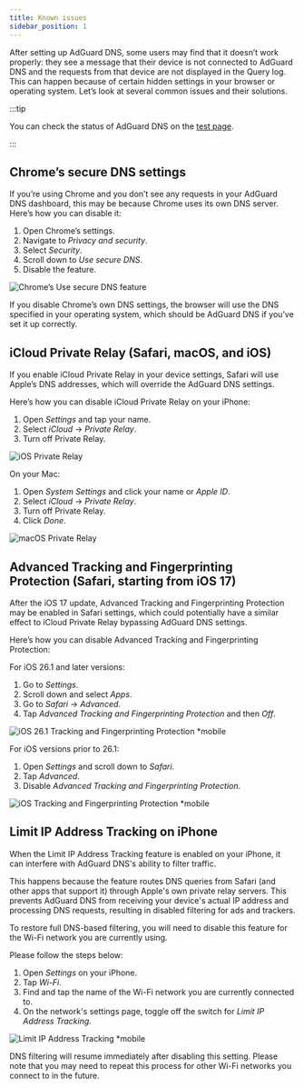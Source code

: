 ```yaml
---
title: Known issues
sidebar_position: 1
---
```


After setting up AdGuard DNS, some users may find that it doesn’t work properly: they see a message that their device is not connected to AdGuard DNS and the requests from that device are not displayed in the Query log. This can happen because of certain hidden settings in your browser or operating system. Let’s look at several common issues and their solutions.

:::tip

You can check the status of AdGuard DNS on the [test page](https://adguard.com/test.html).

:::

## Chrome’s secure DNS settings

If you’re using Chrome and you don’t see any requests in your AdGuard DNS dashboard, this may be because Chrome uses its own DNS server. Here’s how you can disable it:

1. Open Chrome’s settings.
1. Navigate to *Privacy and security*.
1. Select *Security*.
1. Scroll down to *Use secure DNS*.
1. Disable the feature.

![Chrome’s Use secure DNS feature](https://cdn.adtidy.org/content/kb/dns/private/solving_problems/known_issues/secure-dns.png)

If you disable Chrome’s own DNS settings, the browser will use the DNS specified in your operating system, which should be AdGuard DNS if you’ve set it up correctly.

## iCloud Private Relay (Safari, macOS, and iOS)

If you enable iCloud Private Relay in your device settings, Safari will use Apple’s DNS addresses, which will override the AdGuard DNS settings.

Here’s how you can disable iCloud Private Relay on your iPhone:

1. Open *Settings* and tap your name.
1. Select *iCloud* → *Private Relay*.
1. Turn off Private Relay.

![iOS Private Relay](https://cdn.adtidy.org/content/kb/dns/private/solving_problems/known_issues/private-relay-ios-1.png)

On your Mac:

1. Open *System Settings* and click your name or *Apple ID*.
1. Select *iCloud* → *Private Relay*.
1. Turn off Private Relay.
1. Click *Done*.

![macOS Private Relay](https://cdn.adtidy.org/content/kb/dns/private/solving_problems/known_issues/mac-private-relay.png)

## Advanced Tracking and Fingerprinting Protection (Safari, starting from iOS 17)

After the iOS 17 update, Advanced Tracking and Fingerprinting Protection may be enabled in Safari settings, which could potentially have a similar effect to iCloud Private Relay bypassing AdGuard DNS settings.

Here’s how you can disable Advanced Tracking and Fingerprinting Protection:

For iOS 26.1 and later versions:

1. Go to *Settings*.
1. Scroll down and select *Apps*.
1. Go to *Safari* → *Advanced*.
1. Tap *Advanced Tracking and Fingerprinting Protection* and then *Off*.

![iOS 26.1 Tracking and Fingerprinting Protection *mobile](https://cdn.adtidy.org/content/kb/dns/private/solving_problems/known_issues/adv-tracking-browser-1.png)

For iOS versions prior to 26.1:

1. Open *Settings* and scroll down to *Safari*.
1. Tap *Advanced*.
1. Disable *Advanced Tracking and Fingerprinting Protection*.

![iOS Tracking and Fingerprinting Protection *mobile](https://cdn.adtidy.org/content/kb/dns/private/solving_problems/known_issues/ios-tracking-and-fingerprinting.png)

## Limit IP Address Tracking on iPhone

When the Limit IP Address Tracking feature is enabled on your iPhone, it can interfere with AdGuard DNS's ability to filter traffic.

This happens because the feature routes DNS queries from Safari (and other apps that support it) through Apple's own private relay servers. This prevents AdGuard DNS from receiving your device's actual IP address and processing DNS requests, resulting in disabled filtering for ads and trackers.

To restore full DNS-based filtering, you will need to disable this feature for the Wi-Fi network you are currently using.

Please follow the steps below:

1. Open *Settings* on your iPhone.
1. Tap *Wi-Fi*.
1. Find and tap the name of the Wi-Fi network you are currently connected to.
1. On the network's settings page, toggle off the switch for *Limit IP Address Tracking.*

![Limit IP Address Tracking *mobile](https://cdn.adtidy.org/content/kb/dns/private/solving_problems/known_issues/ios-wifi-limit-ip-1.png)

DNS filtering will resume immediately after disabling this setting. Please note that you may need to repeat this process for other Wi-Fi networks you connect to in the future.
